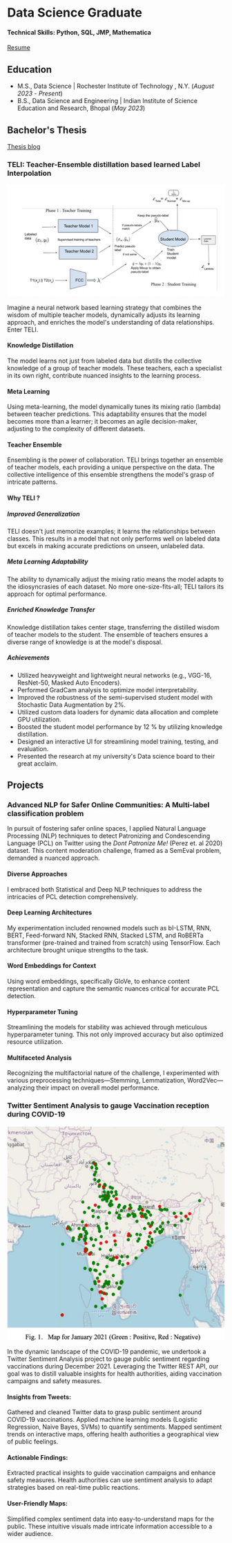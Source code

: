 # Data Science Graduate

#### Technical Skills: Python, SQL, JMP, Mathematica
[Resume]([https://drive.google.com/drive/u/0/my-drive](https://drive.google.com/file/d/1mVZKnLeARw0FJoylbgCWR2qhq2fcQEHS/view?usp=sharing))

## Education
					       		
- M.S., Data Science	| Rochester Institute of Technology , N.Y. (_August 2023_ - _Present_)	 			        		
- B.S., Data Science and Engineering  | Indian Institute of Science Education and Research, Bhopal (_May 2023_)

## Bachelor's Thesis

[Thesis blog](https://medium.com/@dubemanas10)

### TELI: Teacher-Ensemble distillation based learned Label Interpolation

![TELI methodology](/assets/img/TELI.jpeg)

Imagine a neural network based learning strategy that combines the wisdom of multiple teacher models, dynamically adjusts its learning approach, and enriches the model's understanding of data relationships. Enter TELI.

#### Knowledge Distillation
The model learns not just from labeled data but distills the collective knowledge of a group of teacher models. These teachers, each a specialist in its own right, contribute nuanced insights to the learning process.

#### Meta Learning 
Using meta-learning, the model dynamically tunes its mixing ratio (lambda) between teacher predictions. This adaptability ensures that the model becomes more than a learner; it becomes an agile decision-maker, adjusting to the complexity of different datasets.

#### Teacher Ensemble
Ensembling is the power of collaboration. TELI brings together an ensemble of teacher models, each providing a unique perspective on the data. The collective intelligence of this ensemble strengthens the model's grasp of intricate patterns.

#### Why TELI ?

##### Improved Generalization
TELI doesn't just memorize examples; it learns the relationships between classes. This results in a model that not only performs well on labeled data but excels in making accurate predictions on unseen, unlabeled data.

##### Meta Learning Adaptability 
The ability to dynamically adjust the mixing ratio means the model adapts to the idiosyncrasies of each dataset. No more one-size-fits-all; TELI tailors its approach for optimal performance.

##### Enriched Knowledge Transfer
Knowledge distillation takes center stage, transferring the distilled wisdom of teacher models to the student. The ensemble of teachers ensures a diverse range of knowledge is at the model's disposal.

##### Achievements 

- Utilized heavyweight and lightweight neural networks (e.g., VGG-16, ResNet-50, Masked Auto Encoders).
- Performed GradCam analysis to optimize model interpretability.
- Improved the robustness of the semi-supervised student model with Stochastic Data Augmentation by 2%.
- Utilized custom data loaders for dynamic data allocation and complete GPU utilization.
- Boosted the student model performance by 12 % by utilizing knowledge distillation.
- Designed an interactive UI for streamlining model training, testing, and evaluation.
- Presented the research at my university's Data science board to their great acclaim.

## Projects

### Advanced NLP for Safer Online Communities: A Multi-label classification problem

In pursuit of fostering safer online spaces, I applied  Natural Language Processing (NLP) techniques to detect Patronizing and Condescending Language (PCL) on Twitter using the _Dont Patronize Me!_ (Perez et. al 2020) dataset. This content moderation challenge, framed as a SemEval problem, demanded a nuanced approach.

#### Diverse Approaches
I embraced both Statistical and Deep NLP techniques to address the intricacies of PCL detection comprehensively.

#### Deep Learning Architectures 
My experimentation included renowned models such as bI-LSTM, RNN, BERT, Feed-forward NN, Stacked RNN, Stacked LSTM, and RoBERTa transformer (pre-trained and trained from scratch) using TensorFlow. Each architecture brought unique strengths to the task.

#### Word Embeddings for Context 
Using word embeddings, specifically GloVe, to enhance content representation and capture the semantic nuances critical for accurate PCL detection.

#### Hyperparameter Tuning
Streamlining the models for stability was achieved through meticulous hyperparameter tuning. This not only improved accuracy but also optimized resource utilization.

#### Multifaceted Analysis
Recognizing the multifactorial nature of the challenge, I experimented with various preprocessing techniques—Stemming, Lemmatization, Word2Vec—analyzing their impact on overall model performance.

### Twitter Sentiment Analysis to gauge Vaccination reception during COVID-19

![Twitter Vaccination Heatmap](/assets/img/Heatmap.jpeg)

In the dynamic landscape of the COVID-19 pandemic, we undertook a Twitter Sentiment Analysis project to gauge public sentiment regarding vaccinations during December 2021. Leveraging the Twitter REST API, our goal was to distill valuable insights for health authorities, aiding vaccination campaigns and safety measures.

#### Insights from Tweets:

Gathered and cleaned Twitter data to grasp public sentiment around COVID-19 vaccinations.
Applied machine learning models (Logistic Regression, Naive Bayes, SVMs) to quantify sentiments.
Mapped sentiment trends on interactive maps, offering health authorities a geographical view of public feelings.

#### Actionable Findings:

Extracted practical insights to guide vaccination campaigns and enhance safety measures.
Health authorities can use sentiment analysis to adapt strategies based on real-time public reactions.

#### User-Friendly Maps:

Simplified complex sentiment data into easy-to-understand maps for the public.
These intuitive visuals made intricate information accessible to a wider audience.
















